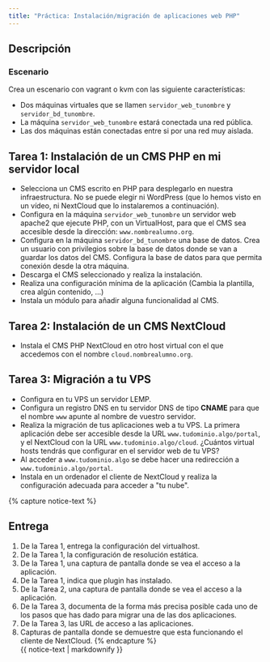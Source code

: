 ```yaml
---
title: "Práctica: Instalación/migración de aplicaciones web PHP"
---
```


## Descripción

### Escenario

Crea un escenario con vagrant o kvm con las siguiente características:

* Dos máquinas virtuales que se llamen `servidor_web_tunombre` y `servidor_bd_tunombre`.
* La máquina `servidor_web_tunombre` estará conectada una red pública.
* Las dos máquinas están conectadas entre si por una red muy aislada.

## Tarea 1: Instalación de un CMS PHP en mi servidor local

* Selecciona un CMS escrito en PHP para desplegarlo en nuestra infraestructura. No se puede elegir ni WordPress (que lo hemos visto en un vídeo, ni NextCloud que lo instalaremos a continuación).
* Configura en la máquina `servidor_web_tunombre` un servidor web apache2 que ejecute PHP, con un VirtualHost, para que el CMS sea accesible desde la dirección: `www.nombrealumno.org`.
* Configura en la máquina `servidor_bd_tunombre` una base de datos.  Crea un usuario con privilegios sobre la base de datos donde se van a guardar los datos del CMS. Configura la base de datos para que permita conexión desde la otra máquina.
* Descarga el CMS seleccionado y realiza la instalación.
* Realiza una configuración mínima de la aplicación (Cambia la plantilla, crea algún contenido, ...)
* Instala un módulo para añadir alguna funcionalidad al CMS.

## Tarea 2: Instalación de un CMS NextCloud

* Instala el CMS PHP NextCloud en otro host virtual con el que accedemos con el nombre `cloud.nombrealumno.org`.

## Tarea 3: Migración a tu VPS

* Configura en tu VPS un servidor LEMP.
* Configura un registro DNS en tu servidor DNS de tipo **CNAME** para que el nombre `www` apunte al nombre de vuestro servidor.
* Realiza la migración de tus aplicaciones web a tu VPS. La primera aplicación debe ser accesible desde la URL `www.tudominio.algo/portal`, y el NextCloud con la URL `www.tudominio.algo/cloud`. ¿Cuántos virtual hosts tendrás que configurar en el servidor web de tu VPS?
* Al acceder a `www.tudominio.algo` se debe hacer una redirección a `www.tudominio.algo/portal`.
*  Instala en un ordenador el cliente de NextCloud y realiza la configuración adecuada para acceder a "tu nube".


{% capture notice-text %}
## Entrega

1. De la Tarea 1, entrega la configuración del virtualhost.
2. De la Tarea 1, la configuración de resolución estática.
3. De la Tarea 1, una captura de pantalla donde se vea el acceso a la aplicación.
4. De la Tarea 1, indica que plugin has instalado.
5. De la Tarea 2, una captura de pantalla donde se vea el acceso a la aplicación.
6. De la Tarea 3, documenta de la forma más precisa posible cada uno de los pasos que has dado para migrar una de las dos aplicaciones.
7. De la Tarea 3, las URL de acceso a las aplicaciones.
8. Capturas de pantalla donde se demuestre que esta funcionando el cliente de NextCloud.
{% endcapture %}<div class="notice--info">{{ notice-text | markdownify }}</div>
